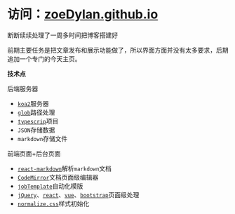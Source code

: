 # 访问：[zoeDylan.github.io](https://zoedylan.github.io)



断断续续处理了一周多时间把博客搭建好

前期主要任务是把文章发布和展示功能做了，所以界面方面并没有太多要求，后期追加一个专门的今天主页。

**技术点**

后端服务器

* [`koa2`](http://koajs.com/)服务器
* [`glob`](https://www.npmjs.com/package/glob)路径处理
* [`typescrip`](http://www.typescriptlang.org/)项目
* `JSON`存储数据
* `markdown`存储文件

前端页面+后台页面

* [`react-markdown`](https://github.com/rexxars/react-markdown)解析`markdown`文档
* [`CodeMirror`](https://github.com/codemirror/CodeMirror)文档页面级编辑器
* [`jobTemplate`](https://github.com/zoeDylan/jobTemplate)自动化模版
* [`jQuery`](http://hemin.cn/jq/)、[`react`](https://react.bootcss.com/)、[`vue`](https://cn.vuejs.org/)、[`bootstrap`](http://www.bootcss.com/)页面级处理
* [`normalize.css`](https://github.com/necolas/normalize.css)样式初始化